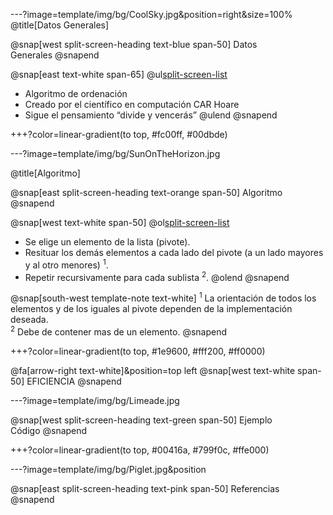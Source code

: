 ---?image=template/img/bg/CoolSky.jpg&position=right&size=100%
@title[Datos Generales]

@snap[west split-screen-heading text-blue span-50]
Datos<br>Generales
@snapend

@snap[east text-white span-65]
@ul[split-screen-list](false)
- Algoritmo de ordenación
- Creado por el científico en computación CAR Hoare
- Sigue el pensamiento “divide y vencerás”
@ulend
@snapend

+++?color=linear-gradient(to top, #fc00ff, #00dbde)

---?image=template/img/bg/SunOnTheHorizon.jpg

@title[Algoritmo]

@snap[east split-screen-heading text-orange span-50]
Algoritmo
@snapend 

@snap[west text-white span-50]
@ol[split-screen-list](false)
- Se elige un elemento de la lista (pivote).
- Resituar los demás elementos a cada lado del pivote (a un lado mayores y al otro menores) <sup>1</sup>.
- Repetir recursivamente para cada sublista <sup>2</sup>.
@olend
@snapend

@snap[south-west template-note text-white]
<sup>1</sup> La  orientación de todos los elementos y de los iguales al pivote dependen de la  implementación deseada.<br>
<sup>2</sup> Debe  de contener mas de un elemento.
@snapend

+++?color=linear-gradient(to top, #1e9600, #fff200, #ff0000)

@fa[arrow-right text-white]&position=top left
@snap[west text-white span-50]
EFICIENCIA
@snapend

---?image=template/img/bg/Limeade.jpg

@snap[west split-screen-heading text-green span-50]
Ejemplo<br>Código
@snapend

+++?color=linear-gradient(to top, #00416a, #799f0c, #ffe000)

---?image=template/img/bg/Piglet.jpg&position

@snap[east split-screen-heading text-pink span-50]
Referencias
@snapend
